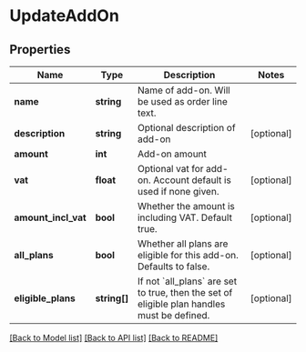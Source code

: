 # UpdateAddOn

## Properties
Name | Type | Description | Notes
------------ | ------------- | ------------- | -------------
**name** | **string** | Name of add-on. Will be used as order line text. | 
**description** | **string** | Optional description of add-on | [optional] 
**amount** | **int** | Add-on amount | 
**vat** | **float** | Optional vat for add-on. Account default is used if none given. | [optional] 
**amount_incl_vat** | **bool** | Whether the amount is including VAT. Default true. | [optional] 
**all_plans** | **bool** | Whether all plans are eligible for this add-on. Defaults to false. | [optional] 
**eligible_plans** | **string[]** | If not &#x60;all_plans&#x60; are set to true, then the set of eligible plan handles must be defined. | [optional] 

[[Back to Model list]](../README.md#documentation-for-models) [[Back to API list]](../README.md#documentation-for-api-endpoints) [[Back to README]](../README.md)


